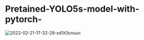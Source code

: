 # Pretained-YOLO5s-model-with-pytorch-



![2022-02-21-17-32-29-xd1it3cnuuc](https://user-images.githubusercontent.com/71443389/160272609-28513c6b-c966-42b7-9452-c486228dfefd.png)
